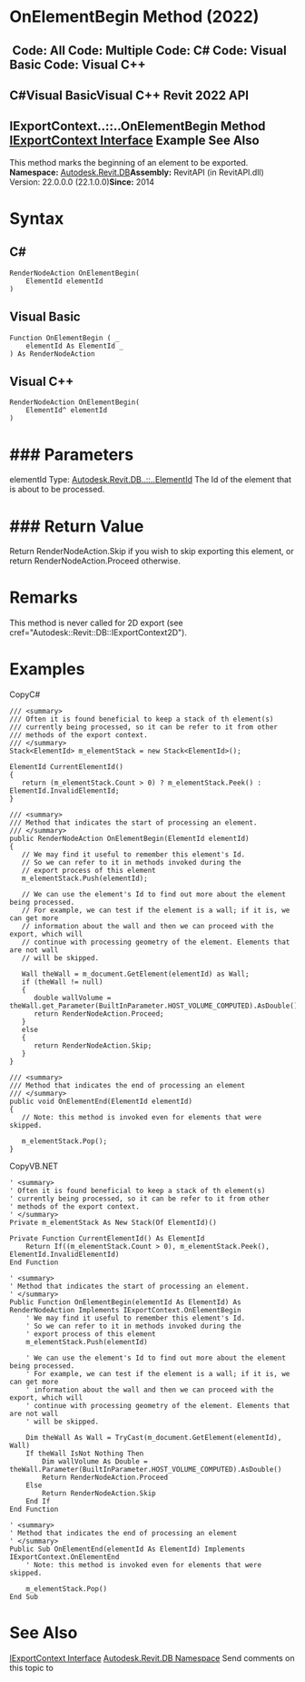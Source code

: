 # OnElementBegin Method (2022)

﻿
 Code: All Code: Multiple Code: C# Code: Visual Basic Code: Visual C++   
---  
C#Visual BasicVisual C++
Revit 2022 API  
---  
IExportContext..::..OnElementBegin Method   
[IExportContext Interface](7d0dc6df-db0e-6a07-3b42-8dde1bedb3c1.md "IExportContext Interface") Example See Also  
---  
This method marks the beginning of an element to be exported. 
**Namespace:** [Autodesk.Revit.DB](87546ba7-461b-c646-cbb1-2cb8f5bff8b2.md "Autodesk.Revit.DB Namespace")**Assembly:** RevitAPI (in RevitAPI.dll) Version: 22.0.0.0 (22.1.0.0)**Since:** 2014 
# Syntax
C#  
---  
```text
RenderNodeAction OnElementBegin(
	ElementId elementId
)
```
  
Visual Basic  
---  
```text
Function OnElementBegin ( _
	elementId As ElementId _
) As RenderNodeAction
```
  
Visual C++  
---  
```text
RenderNodeAction OnElementBegin(
	ElementId^ elementId
)
```
  
# ### Parameters
elementId
    Type: [Autodesk.Revit.DB..::..ElementId](44f3f7b1-3229-3404-93c9-dc5e70337dd6.md "ElementId Class") The Id of the element that is about to be processed. 
# ### Return Value
Return RenderNodeAction.Skip if you wish to skip exporting this element, or return RenderNodeAction.Proceed otherwise. 
# Remarks
This method is never called for 2D export (see cref="Autodesk::Revit::DB::IExportContext2D"). 
# Examples
CopyC#
```text
/// <summary>
/// Often it is found beneficial to keep a stack of th element(s)
/// currently being processed, so it can be refer to it from other
/// methods of the export context.
/// </summary>
Stack<ElementId> m_elementStack = new Stack<ElementId>();

ElementId CurrentElementId()
{
   return (m_elementStack.Count > 0) ? m_elementStack.Peek() : ElementId.InvalidElementId;
}

/// <summary>
/// Method that indicates the start of processing an element.
/// </summary>
public RenderNodeAction OnElementBegin(ElementId elementId)
{
   // We may find it useful to remember this element's Id.
   // So we can refer to it in methods invoked during the 
   // export process of this element
   m_elementStack.Push(elementId);

   // We can use the element's Id to find out more about the element being processed.
   // For example, we can test if the element is a wall; if it is, we can get more
   // information about the wall and then we can proceed with the export, which will 
   // continue with processing geometry of the element. Elements that are not wall
   // will be skipped.

   Wall theWall = m_document.GetElement(elementId) as Wall;
   if (theWall != null)
   {
      double wallVolume = theWall.get_Parameter(BuiltInParameter.HOST_VOLUME_COMPUTED).AsDouble();
      return RenderNodeAction.Proceed;
   }
   else
   {
      return RenderNodeAction.Skip;
   }
}

/// <summary>
/// Method that indicates the end of processing an element
/// </summary>
public void OnElementEnd(ElementId elementId)
{
   // Note: this method is invoked even for elements that were skipped.

   m_elementStack.Pop();
}
```

CopyVB.NET
```text
' <summary>
' Often it is found beneficial to keep a stack of th element(s)
' currently being processed, so it can be refer to it from other
' methods of the export context.
' </summary>
Private m_elementStack As New Stack(Of ElementId)()

Private Function CurrentElementId() As ElementId
    Return If((m_elementStack.Count > 0), m_elementStack.Peek(), ElementId.InvalidElementId)
End Function

' <summary>
' Method that indicates the start of processing an element.
' </summary>
Public Function OnElementBegin(elementId As ElementId) As RenderNodeAction Implements IExportContext.OnElementBegin
    ' We may find it useful to remember this element's Id.
    ' So we can refer to it in methods invoked during the 
    ' export process of this element
    m_elementStack.Push(elementId)

    ' We can use the element's Id to find out more about the element being processed.
    ' For example, we can test if the element is a wall; if it is, we can get more
    ' information about the wall and then we can proceed with the export, which will 
    ' continue with processing geometry of the element. Elements that are not wall
    ' will be skipped.

    Dim theWall As Wall = TryCast(m_document.GetElement(elementId), Wall)
    If theWall IsNot Nothing Then
        Dim wallVolume As Double = theWall.Parameter(BuiltInParameter.HOST_VOLUME_COMPUTED).AsDouble()
        Return RenderNodeAction.Proceed
    Else
        Return RenderNodeAction.Skip
    End If
End Function

' <summary>
' Method that indicates the end of processing an element
' </summary>
Public Sub OnElementEnd(elementId As ElementId) Implements IExportContext.OnElementEnd
    ' Note: this method is invoked even for elements that were skipped.

    m_elementStack.Pop()
End Sub
```

# See Also
[IExportContext Interface](7d0dc6df-db0e-6a07-3b42-8dde1bedb3c1.md "IExportContext Interface")
[Autodesk.Revit.DB Namespace](87546ba7-461b-c646-cbb1-2cb8f5bff8b2.md "Autodesk.Revit.DB Namespace")
Send comments on this topic to 